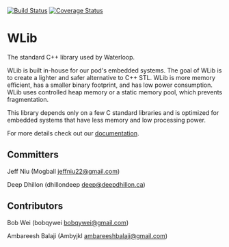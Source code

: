 [![Build Status](https://travis-ci.org/waterloop/waterloop-wlib.svg?branch=master)](https://travis-ci.org/waterloop/wlib)
[![Coverage Status](https://coveralls.io/repos/github/waterloop/waterloop-wlib/badge.svg?branch=master)](https://coveralls.io/github/waterloop/waterloop-wlib?branch=master)

# WLib

The standard C++ library used by Waterloop. 

WLib is built in-house for our pod's embedded systems. The goal of WLib is to create a lighter and safer alternative to C++ STL. WLib is more memory efficient, has a smaller binary footprint, and has low power consumption. WLib uses controlled heap memory or a static memory pool, which prevents fragmentation.

This library depends only on a few C standard libraries and is optimized for embedded systems that have less memory and low processing power.

For more details check out our [documentation](https://waterloop.github.io/wlib/).

## Committers

Jeff Niu (Mogball [jeffniu22@gmail.com](mailto:jeffniu22@gmail.com))

Deep Dhillon (dhillondeep [deep@deepdhillon.ca](mailto:deep@deepdhillon.ca))

## Contributors

Bob Wei (bobqywei [bobqywei@gmail.com](mailto:bobqywei@gmail.com))

Ambareesh Balaji (Ambyjkl [ambareeshbalaji@gmail.com](mailto:ambareeshbalaji@gmail.com))
